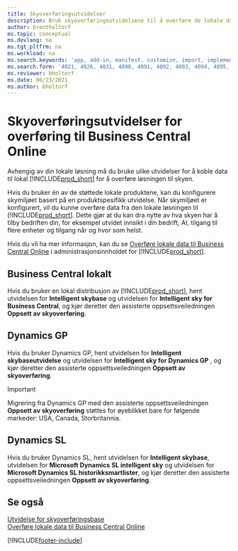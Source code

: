 ```yaml
---
title: Skyoverføringsutvidelser
description: Bruk skyoverføringsutvidelsene til å overføre de lokale dataene til Business Central på nettet. Disse utvidelsene flytter de lokale dataene dine til skyen.
author: brentholtorf
ms.topic: conceptual
ms.devlang: na
ms.tgt_pltfrm: na
ms.workload: na
ms.search.keywords: 'app, add-in, manifest, customize, import, implement'
ms.search.form: '4021, 4026, 4031, 4090, 4091, 4092, 4093, 4094, 4095, 4096, 4097, 40027,'
ms.reviewer: bholtorf
ms.date: 06/23/2021
ms.author: bholtorf
---
```


# Skyoverføringsutvidelser for overføring til Business Central Online

Avhengig av din lokale løsning må du bruke ulike utvidelser for å koble data til lokal [!INCLUDE[prod_short](includes/prod_short.md)] for å overføre løsningen til skyen.  

Hvis du bruker én av de støttede lokale produktene, kan du konfigurere skymiljøet basert på en produktspesifikk utvidelse. Når skymiljøet er konfigurert, vil du kunne overføre data fra den lokale løsningen til [!INCLUDE[prod_short](includes/prod_short.md)]. Dette gjør at du kan dra nytte av hva skyen har å tilby bedriften din, for eksempel utvidet innsikt i din bedrift, AI, tilgang til flere enheter og tilgang når og hvor som helst.  

Hvis du vil ha mer informasjon, kan du se [Overføre lokale data til Business Central Online](/dynamics365/business-central/dev-itpro/administration/migrate-data) i administrasjonsinnholdet for [!INCLUDE[prod_short](includes/prod_short.md)].  

## Business Central lokalt

Hvis du bruker en lokal distribusjon av [!INCLUDE[prod_short](includes/prod_short.md)], hent utvidelsen for **Intelligent skybase** og utvidelsen for **Intelligent sky for Business Central**, og kjør deretter den assisterte oppsettsveiledningen **Oppsett av skyoverføring**.  

## Dynamics GP

Hvis du bruker Dynamics GP, hent utvidelsen for **Intelligent skybaseutvidelse** og utvidelsen for **Intelligent sky for Dynamics GP** , og kjør deretter den assisterte oppsettsveiledningen **Oppsett av skyoverføring**.  

> [!IMPORTANT]
> Migrering fra Dynamics GP med den assisterte oppsettsveiledningen **Oppsett av skyoverføring** støttes for øyeblikket bare for følgende markeder: USA, Canada, Storbritannia.

## Dynamics SL

Hvis du bruker Dynamics SL, hent utvidelsen for **Intelligent skybase**, utvidelsen for **Microsoft Dynamics SL intelligent sky** og utvidelsen for **Microsoft Dynamics SL historikksmartlister**, og kjør deretter den assisterte oppsettsveiledningen **Oppsett av skyoverføring**.  

## Se også

[Utvidelse for skyoverføringsbase](ui-extensions-intelligent-cloud.md)  
[Overføre lokale data til Business Central Online](/dynamics365/business-central/dev-itpro/administration/migrate-data)  

[!INCLUDE[footer-include](includes/footer-banner.md)]
